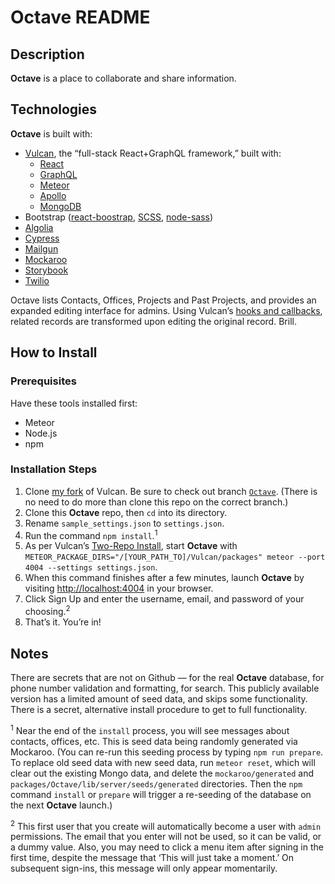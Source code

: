 # **Octave** README

## Description

**Octave** is a place to collaborate and share information.

## Technologies

**Octave** is built with:

- [Vulcan](http://vulcanjs.org/), the “full-stack React+GraphQL framework,”
built with:
  - [React](https://reactjs.org/)
  - [GraphQL](https://graphql.org/)
  - [Meteor](https://www.meteor.com/)
  - [Apollo](https://www.apollographql.com/)
  - [MongoDB](https://www.mongodb.com/)
- Bootstrap ([react-boostrap](https://react-bootstrap.github.io/),
[SCSS](https://sass-lang.com/documentation/syntax#scss), [node-sass](https://github.com/sass/node-sass))
- [Algolia](https://www.algolia.com/)
- [Cypress](https://cypress.io/)
- [Mailgun](https://www.mailgun.com/)
- [Mockaroo](https://mockaroo.com/)
- [Storybook](https://storybook.js.org/)
- [Twilio](https://www.twilio.com/)

Octave lists Contacts, Offices, Projects and Past Projects, and provides an
expanded editing interface for admins. Using Vulcan’s
[hooks and callbacks](https://docs.vulcanjs.org/callbacks.html), related records
are transformed upon editing the original record. Brill.

## How to Install

### Prerequisites

Have these tools installed first:

- Meteor
- Node.js
- npm

### Installation Steps

1. Clone [my fork](https://github.com/kevinashworth/Vulcan) of Vulcan.
Be sure to check out branch [`Octave`](https://github.com/kevinashworth/Vulcan/tree/Octave).
(There is no need to do more than clone this repo on the correct branch.)
2. Clone this **Octave** repo, then `cd` into its directory.
3. Rename `sample_settings.json` to `settings.json`.
4. Run the command `npm install`.<sup>1</sup>
5. As per Vulcan’s [Two-Repo Install](https://docs.vulcanjs.org/#Two-Repo-Install-Optional),
start **Octave** with `METEOR_PACKAGE_DIRS="/[YOUR_PATH_TO]/Vulcan/packages"
meteor --port 4004 --settings settings.json`.
6. When this command finishes after a few minutes, launch **Octave** by visiting
<http://localhost:4004> in your browser.
7. Click Sign Up and enter the username, email, and password of your choosing.<sup>2</sup>
8. That’s it. You’re in!


## Notes

There are secrets that are not on Github — for the real **Octave** database, for
phone number validation and formatting, for search. This publicly available
version has a limited amount of seed data, and skips some functionality. There
is a secret, alternative install procedure to get to full functionality.

<sup>1</sup> Near the end of the `install` process, you will see messages about
contacts, offices, etc. This is seed data being randomly generated via Mockaroo.
(You can re-run this seeding process by typing `npm run prepare`. To replace old
seed data with new seed data, run `meteor reset`, which will clear out the
existing Mongo data, and delete the `mockaroo/generated` and `packages/Octave/lib/server/seeds/generated`
directories. Then the `npm` command `install` or `prepare` will trigger a
re-seeding of the database on the next **Octave** launch.)

<sup>2</sup> This first user that you create will automatically become a user
with `admin` permissions. The email that you enter will not be used, so it can
be valid, or a dummy value. Also, you may need to click a menu item after signing
in the first time, despite the message that ‘This will just take a moment.’ On
subsequent sign-ins, this message will only appear momentarily.
